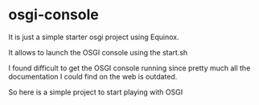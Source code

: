 # osgi-console

It is just a simple starter osgi project using Equinox.

It allows to launch the OSGI console using the start.sh

I found difficult to get the OSGI console running since pretty much all the documentation I could find on the web is outdated.

So here is a simple project to start playing with OSGI
